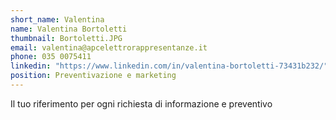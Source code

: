 ```yaml
---
short_name: Valentina
name: Valentina Bortoletti
thumbnail: Bortoletti.JPG
email: valentina@apcelettrorappresentanze.it
phone: 035 0075411
linkedin: "https://www.linkedin.com/in/valentina-bortoletti-73431b232/"
position: Preventivazione e marketing
---
```

Il tuo riferimento per ogni richiesta di informazione e preventivo